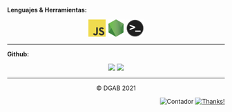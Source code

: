 <!--- <h4> Hey ¡tu! <img src="https://raw.githubusercontent.com/verma-anushka/verma-anushka/master/gifs/wave.gif" width="30px"></h4>

Soy [DGAB](https://github.com/DGAByt)

 --- --->
 
**Lenguajes & Herramientas:**

<p align="center">

  <div align="center">
  
<code><img height="40" src="https://raw.githubusercontent.com/github/explore/80688e429a7d4ef2fca1e82350fe8e3517d3494d/topics/javascript/javascript.png"></code> <code><img height="40" src="https://raw.githubusercontent.com/github/explore/80688e429a7d4ef2fca1e82350fe8e3517d3494d/topics/nodejs/nodejs.png"></code> <code><img height="40" src="https://raw.githubusercontent.com/github/explore/80688e429a7d4ef2fca1e82350fe8e3517d3494d/topics/terminal/terminal.png"></code>

  </div>
  </p>

 ---
 
**Github:**

<p align="center">
  
  <img src="https://github-readme-stats.vercel.app/api?username=DGAByt&count_private=true&show_icons=true&theme=dracula&line_height=33">
  <img src="https://github-readme-stats.vercel.app/api/top-langs/?username=DGAByt&count_private=true&hide=html,scss,,ejs&theme=dracula&line_height=10">

</p>

 ---
   
  <p align="center">
    © DGAB 2021
  </p>
</p>

<div align="right">
  
![Contador](https://views.whatilearened.today/views/github/DGABzd/verma-anushka.svg) [![Thanks!](https://img.shields.io/badge/Gracias-!-1EAEDB.svg)](https://github.com/ProdRyan/)

</div>
